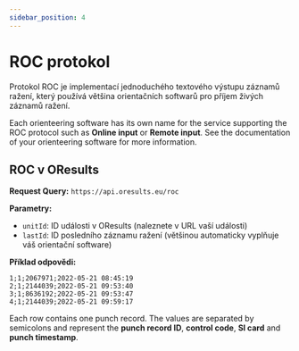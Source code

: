 ```yaml
---
sidebar_position: 4
---
```


# ROC protokol

Protokol ROC je implementací jednoduchého textového výstupu záznamů ražení, který používá většina orientačních softwarů pro příjem živých záznamů ražení.

Each orienteering software has its own name for the service supporting the ROC protocol such as **Online input** or **Remote input**. See the documentation of your orienteering software for more information.

## ROC v OResults

**Request Query:** `https://api.oresults.eu/roc`

**Parametry:**
- `unitId`: ID události v OResults (naleznete v URL vaší události)
- `lastId`: ID posledního záznamu ražení (většinou automaticky vyplňuje váš orientační software)

**Příklad odpovědi:**
```
1;1;2067971;2022-05-21 08:45:19
2;1;2144039;2022-05-21 09:53:40
3;1;8636192;2022-05-21 09:53:47
4;1;2144039;2022-05-21 09:59:17
```

Each row contains one punch record. The values are separated by semicolons and represent the **punch record ID**, **control code**, **SI card** and **punch timestamp**.



